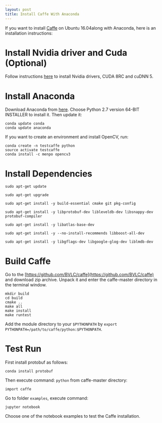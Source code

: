 ```yaml
---
layout: post
title: Install Caffe With Anaconda
---
```


If you want to install [Caffe](http://caffe.berkeleyvision.org/) on Ubuntu 16.04along with Anaconda, here is an installation instructions:


# Install Nvidia driver and Cuda (Optional)

Follow instructions [here](http://yangcha.github.io/GTX-1080/) to install Nvidia drivers, CUDA 8RC and cuDNN 5.

# Install Anaconda

Download Anaconda from [here](https://www.continuum.io/downloads). Choose Python 2.7 version 64-BIT INSTALLER to install it. Then update it:

```
conda update conda
conda update anaconda
```

If you want to create an environment and install OpenCV, run:

```
conda create -n testcaffe python
source activate testcaffe
conda install -c menpo opencv3
```

# Install Dependencies

```
sudo apt-get update

sudo apt-get upgrade

sudo apt-get install -y build-essential cmake git pkg-config

sudo apt-get install -y libprotobuf-dev libleveldb-dev libsnappy-dev protobuf-compiler

sudo apt-get install -y libatlas-base-dev 

sudo apt-get install -y --no-install-recommends libboost-all-dev

sudo apt-get install -y libgflags-dev libgoogle-glog-dev liblmdb-dev
```

# Build Caffe

Go to the [https://github.com/BVLC/caffe](https://github.com/BVLC/caffe) and download zip archive. Unpack it and enter the caffe-master directory in the terminal window.

```
mkdir build
cd build
cmake ..
make all
make install
make runtest
```

Add the module directory to your `$PYTHONPATH` by `export PYTHONPATH=/path/to/caffe/python:$PYTHONPATH`.

# Test Run

First install protobuf as follows:

```
conda install protobuf
```

Then execute command: `python` from caffe-master directory:

```
import caffe
```

Go to folder `examples`, execute command:

```
jupyter notebook
```

Choose one of the notebook examples to test the Caffe installation.



